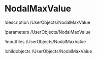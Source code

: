 <!-- MOOSE Documentation Stub: Remove this when content is added. -->

# NodalMaxValue
!description /UserObjects/NodalMaxValue

!parameters /UserObjects/NodalMaxValue

!inputfiles /UserObjects/NodalMaxValue

!childobjects /UserObjects/NodalMaxValue
